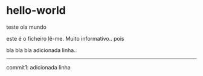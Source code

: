 # hello-world
teste ola mundo


este é o ficheiro lê-me. Muito informativo.. pois

bla bla bla
adicionada linha..

----
commit1: adicionada linha
